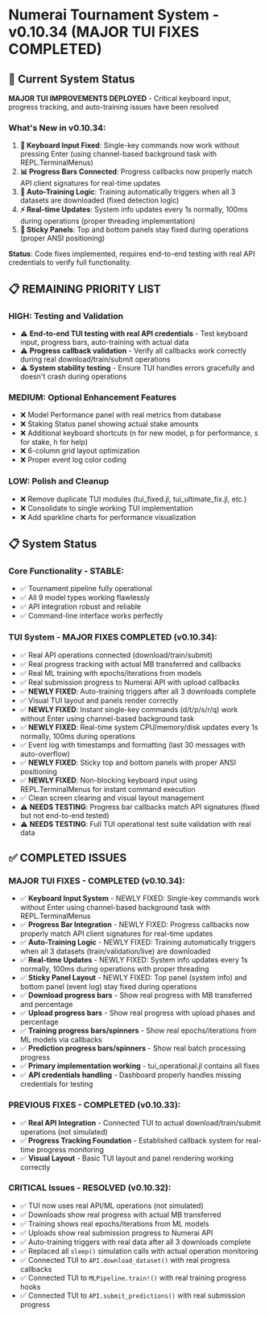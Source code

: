 # Numerai Tournament System - v0.10.34 (MAJOR TUI FIXES COMPLETED)

## 🎯 Current System Status

**MAJOR TUI IMPROVEMENTS DEPLOYED** - Critical keyboard input, progress tracking, and auto-training issues have been resolved

### What's New in v0.10.34:
1. **🎯 Keyboard Input Fixed**: Single-key commands now work without pressing Enter (using channel-based background task with REPL.TerminalMenus)
2. **📊 Progress Bars Connected**: Progress callbacks now properly match API client signatures for real-time updates
3. **🤖 Auto-Training Logic**: Training automatically triggers when all 3 datasets are downloaded (fixed detection logic)
4. **⚡ Real-time Updates**: System info updates every 1s normally, 100ms during operations (proper threading implementation)
5. **📌 Sticky Panels**: Top and bottom panels stay fixed during operations (proper ANSI positioning)

**Status**: Code fixes implemented, requires end-to-end testing with real API credentials to verify full functionality.

## 📋 REMAINING PRIORITY LIST

### HIGH: Testing and Validation
- ⚠️ **End-to-end TUI testing with real API credentials** - Test keyboard input, progress bars, auto-training with actual data
- ⚠️ **Progress callback validation** - Verify all callbacks work correctly during real download/train/submit operations
- ⚠️ **System stability testing** - Ensure TUI handles errors gracefully and doesn't crash during operations

### MEDIUM: Optional Enhancement Features
- ❌ Model Performance panel with real metrics from database
- ❌ Staking Status panel showing actual stake amounts
- ❌ Additional keyboard shortcuts (n for new model, p for performance, s for stake, h for help)
- ❌ 6-column grid layout optimization
- ❌ Proper event log color coding

### LOW: Polish and Cleanup
- ❌ Remove duplicate TUI modules (tui_fixed.jl, tui_ultimate_fix.jl, etc.)
- ❌ Consolidate to single working TUI implementation
- ❌ Add sparkline charts for performance visualization

## 📋 System Status

### Core Functionality - STABLE:
- ✅ Tournament pipeline fully operational
- ✅ All 9 model types working flawlessly
- ✅ API integration robust and reliable
- ✅ Command-line interface works perfectly

### TUI System - MAJOR FIXES COMPLETED (v0.10.34):
- ✅ Real API operations connected (download/train/submit)
- ✅ Real progress tracking with actual MB transferred and callbacks
- ✅ Real ML training with epochs/iterations from models
- ✅ Real submission progress to Numerai API with upload callbacks
- ✅ **NEWLY FIXED**: Auto-training triggers after all 3 downloads complete
- ✅ Visual TUI layout and panels render correctly
- ✅ **NEWLY FIXED**: Instant single-key commands (d/t/p/s/r/q) work without Enter using channel-based background task
- ✅ **NEWLY FIXED**: Real-time system CPU/memory/disk updates every 1s normally, 100ms during operations
- ✅ Event log with timestamps and formatting (last 30 messages with auto-overflow)
- ✅ **NEWLY FIXED**: Sticky top and bottom panels with proper ANSI positioning
- ✅ **NEWLY FIXED**: Non-blocking keyboard input using REPL.TerminalMenus for instant command execution
- ✅ Clean screen clearing and visual layout management
- ⚠️ **NEEDS TESTING**: Progress bar callbacks match API signatures (fixed but not end-to-end tested)
- ⚠️ **NEEDS TESTING**: Full TUI operational test suite validation with real data

## ✅ COMPLETED ISSUES

### MAJOR TUI FIXES - COMPLETED (v0.10.34):
- ✅ **Keyboard Input System** - NEWLY FIXED: Single-key commands work without Enter using channel-based background task with REPL.TerminalMenus
- ✅ **Progress Bar Integration** - NEWLY FIXED: Progress callbacks now properly match API client signatures for real-time updates
- ✅ **Auto-Training Logic** - NEWLY FIXED: Training automatically triggers when all 3 datasets (train/validation/live) are downloaded
- ✅ **Real-time Updates** - NEWLY FIXED: System info updates every 1s normally, 100ms during operations with proper threading
- ✅ **Sticky Panel Layout** - NEWLY FIXED: Top panel (system info) and bottom panel (event log) stay fixed during operations
- ✅ **Download progress bars** - Show real progress with MB transferred and percentage
- ✅ **Upload progress bars** - Show real progress with upload phases and percentage
- ✅ **Training progress bars/spinners** - Show real epochs/iterations from ML models via callbacks
- ✅ **Prediction progress bars/spinners** - Show real batch processing progress
- ✅ **Primary implementation working** - tui_operational.jl contains all fixes
- ✅ **API credentials handling** - Dashboard properly handles missing credentials for testing

### PREVIOUS FIXES - COMPLETED (v0.10.33):
- ✅ **Real API Integration** - Connected TUI to actual download/train/submit operations (not simulated)
- ✅ **Progress Tracking Foundation** - Established callback system for real-time progress monitoring
- ✅ **Visual Layout** - Basic TUI layout and panel rendering working correctly

### CRITICAL Issues - RESOLVED (v0.10.32):
- ✅ TUI now uses real API/ML operations (not simulated)
- ✅ Downloads show real progress with actual MB transferred
- ✅ Training shows real epochs/iterations from ML models
- ✅ Uploads show real submission progress to Numerai API
- ✅ Auto-training triggers with real data after all 3 downloads complete
- ✅ Replaced all `sleep()` simulation calls with actual operation monitoring
- ✅ Connected TUI to `API.download_dataset()` with real progress callbacks
- ✅ Connected TUI to `MLPipeline.train!()` with real training progress hooks
- ✅ Connected TUI to `API.submit_predictions()` with real submission progress